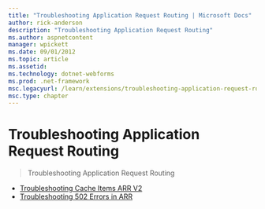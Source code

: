 ```yaml
---
title: "Troubleshooting Application Request Routing | Microsoft Docs"
author: rick-anderson
description: "Troubleshooting Application Request Routing"
ms.author: aspnetcontent
manager: wpickett
ms.date: 09/01/2012
ms.topic: article
ms.assetid: 
ms.technology: dotnet-webforms
ms.prod: .net-framework
msc.legacyurl: /learn/extensions/troubleshooting-application-request-routing
msc.type: chapter
---
```

Troubleshooting Application Request Routing
====================
> Troubleshooting Application Request Routing


- [Troubleshooting Cache Items ARR V2](troubleshooting-cache-items-arr-v2.md)
- [Troubleshooting 502 Errors in ARR](troubleshooting-502-errors-in-arr.md)